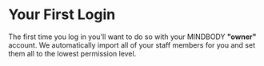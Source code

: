 # Your First Login
The first time you log in you'll want to do so with your MINDBODY **"owner"** account. We automatically import 
all of your staff members for you and set them all to the lowest permission level. 